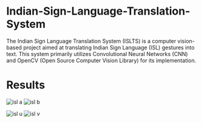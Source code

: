 # Indian-Sign-Language-Translation-System
The Indian Sign Language Translation System (ISLTS) is a computer vision-based project aimed at translating Indian Sign Language (ISL) gestures into text. This system primarily utilizes Convolutional Neural Networks (CNN) and OpenCV (Open Source Computer Vision Library) for its implementation.

# Results

![isl a](https://github.com/suji-marium/Indian-Sign-Language-Translation-System/assets/85631667/4bb31381-0d1d-408d-8040-53a70b845ee1)
![isl b](https://github.com/suji-marium/Indian-Sign-Language-Translation-System/assets/85631667/c2efddeb-f634-4046-8c98-38962b447d78)

![isl u](https://github.com/suji-marium/Indian-Sign-Language-Translation-System/assets/85631667/fad239cf-1a62-479a-9720-27b3ed1ab69e)
![isl v](https://github.com/suji-marium/Indian-Sign-Language-Translation-System/assets/85631667/392ee469-e596-4bed-990e-ff1581aa3fb3)
